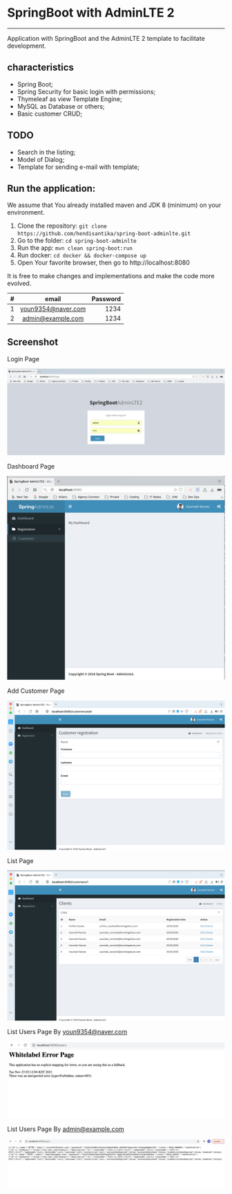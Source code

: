# SpringBoot with AdminLTE 2
---

Application with SpringBoot and the AdminLTE 2 template to facilitate development.


characteristics
---

* Spring Boot;
* Spring Security for basic login with permissions;
* Thymeleaf as view Template Engine;
* MySQL as Database or others;
* Basic customer CRUD;

TODO
---

* Search in the listing;
* Model of Dialog;
* Template for sending e-mail with template;

Run the application:
---
We assume that You already installed maven and JDK 8 (minimum) on your environment.
1. Clone the repository: `git clone https://github.com/hendisantika/spring-boot-adminlte.git`
2. Go to the folder: `cd spring-boot-adminlte`
3. Run the app: `mvn clean spring-boot:run`
4. Run docker: `cd docker && docker-compose up`
5. Open Your favorite browser, then go to http://localhost:8080

It is free to make changes and implementations and make the code more evolved.

| #   | email | Password |
| --- |:--------:| --------:|
| 1   | youn9354@naver.com    | 1234     |
| 2   | admin@example.com   | 1234     |

## Screenshot

Login Page

![Login Page](img/login.png "Login Page")

Dashboard Page

![Dashboard Page](img/dashboard.png "Dashboard Page")

Add Customer Page

![Add Customer Page](img/add.png "Add Customer Page")

List Page

![List Page](img/list2.png "List Page")

List Users Page By youn9354@naver.com

![List Users Page](img/list3.png "List Users Page")

List Users Page By admin@example.com

![List Users Page](img/list4.png "List Users Page")
